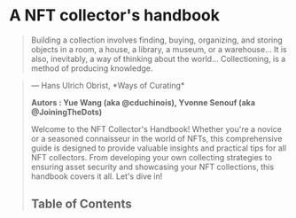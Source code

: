 # A NFT collector's handbook

> Building a collection involves finding, buying, organizing, and storing objects in a room, a house, a library, a museum, or a warehouse... It is also, inevitably, a way of thinking about the world... Collectioning, is a method of producing knowledge.
<blockquote>— Hans Ulrich Obrist, *Ways of Curating*

__Autors : Yue Wang (aka @cduchinois), Yvonne Senouf (aka @JoiningTheDots)__

Welcome to the NFT Collector's Handbook! 
Whether you're a novice or a seasoned connaisseur in the world of NFTs, this comprehensive guide is designed to provide valuable insights and practical tips for all NFT collectors. From developing your own collecting strategies to ensuring asset security and showcasing your NFT collections, this handbook covers it all. Let's dive in!

## Table of Contents


